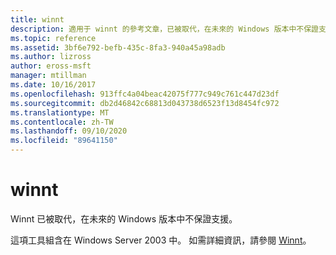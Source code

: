 ```yaml
---
title: winnt
description: 適用于 winnt 的參考文章，已被取代，在未來的 Windows 版本中不保證支援。
ms.topic: reference
ms.assetid: 3bf6e792-befb-435c-8fa3-940a45a98adb
ms.author: lizross
author: eross-msft
manager: mtillman
ms.date: 10/16/2017
ms.openlocfilehash: 913ffc4a04beac42075f777c949c761c447d23df
ms.sourcegitcommit: db2d46842c68813d043738d6523f13d8454fc972
ms.translationtype: MT
ms.contentlocale: zh-TW
ms.lasthandoff: 09/10/2020
ms.locfileid: "89641150"
---
```

# <a name="winnt"></a>winnt



Winnt 已被取代，在未來的 Windows 版本中不保證支援。

這項工具組含在 Windows Server 2003 中。 如需詳細資訊，請參閱 [Winnt](/previous-versions/orphan-topics/ws.10/cc755763(v=ws.10))。
